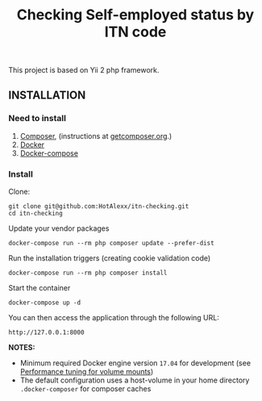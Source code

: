 <p align="center">
    <h1 align="center">Checking Self-employed status by ITN code</h1>
    <br>
</p>

This project is based on Yii 2 php framework.


INSTALLATION
------------

### Need to install 
1. [Composer](http://getcomposer.org/), (instructions
at [getcomposer.org](http://getcomposer.org/doc/00-intro.md#installation-nix).)
2. [Docker](https://www.docker.com/)
3. [Docker-compose](https://www.docker.com/)

### Install
Clone:
~~~
git clone git@github.com:HotAlexx/itn-checking.git
cd itn-checking
~~~
Update your vendor packages

    docker-compose run --rm php composer update --prefer-dist
    
Run the installation triggers (creating cookie validation code)

    docker-compose run --rm php composer install    
    
Start the container

    docker-compose up -d
    
You can then access the application through the following URL:

    http://127.0.0.1:8000

**NOTES:** 
- Minimum required Docker engine version `17.04` for development (see [Performance tuning for volume mounts](https://docs.docker.com/docker-for-mac/osxfs-caching/))
- The default configuration uses a host-volume in your home directory `.docker-composer` for composer caches

